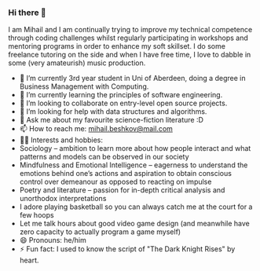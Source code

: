### Hi there 👋

I am Mihail and I am continually trying to improve my technical competence through coding challenges whilst regularly participating in workshops and mentoring programs in order to enhance my soft skillset. I do some freelance tutoring on the side and when I have free time, I love to dabble in some (very amateurish) music production.

<!--
**MBeshkov/MBeshkov** is a ✨ _special_ ✨ repository because its `README.md` (this file) appears on your GitHub profile.

Here are some ideas to get you started:


-->

- 🔭 I’m currently 3rd year student in Uni of Aberdeen, doing a degree in Business Management with Computing.
- 🌱 I’m currently learning the principles of software engineering.
- 👯 I’m looking to collaborate on entry-level open source projects.
- 🤔 I’m looking for help with data structures and algorithms.
- 💬 Ask me about my favourite science-fiction literature :D
- 📫 How to reach me: mihail.beshkov@mail.com
- 🧙‍♂️ Interests and hobbies:
- Sociology – ambition to learn more about how people interact and what patterns and models can be observed 
in our society
- Mindfulness and Emotional Intelligence – eagerness to understand the emotions behind one’s actions and 
aspiration to obtain conscious control over demeanour as opposed to reacting on impulse
- Poetry and literature – passion for in-depth critical analysis and unorthodox interpretations
- I adore playing basketball so you can always catch me at the court for a few hoops
- Let me talk hours about good video game design (and meanwhile have zero capacity to actually program a game myself)
- 😄 Pronouns: he/him
- ⚡ Fun fact: I used to know the script of "The Dark Knight Rises" by heart.
